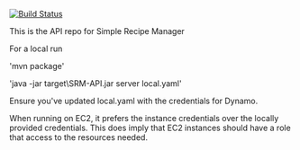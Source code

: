 [![Build Status](https://travis-ci.org/simple-recipe-manager/srm-api.svg?branch=master)](https://travis-ci.org/simple-recipe-manager/srm-api)

This is the API repo for Simple Recipe Manager

For a local run

'mvn package'

'java -jar target\SRM-API.jar server local.yaml'

Ensure you've updated local.yaml with the credentials for Dynamo.

When running on EC2, it prefers the instance credentials over the locally
provided credentials. This does imply that EC2 instances should have a role
that access to the resources needed.
